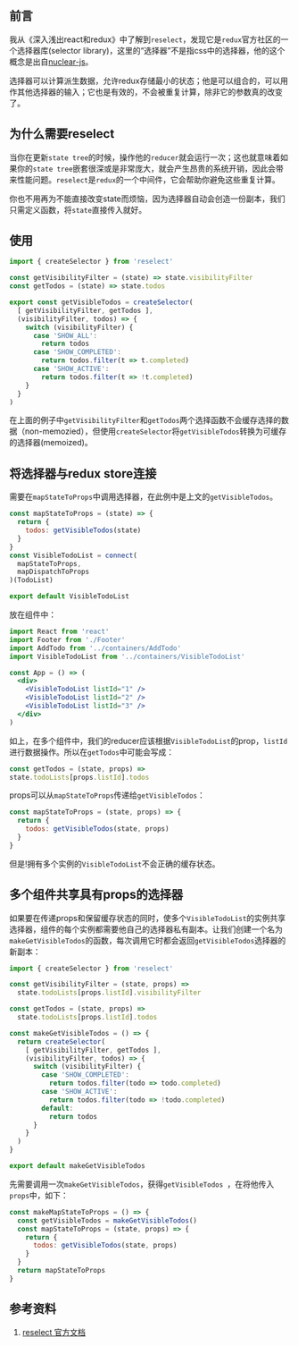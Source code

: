 ## 前言
我从《深入浅出react和redux》中了解到`reselect`，发现它是`redux`官方社区的一个选择器库(selector library)，这里的“选择器”不是指css中的选择器，他的这个概念是出自[nuclear-js](https://github.com/optimizely/nuclear-js)。

选择器可以计算派生数据，允许redux存储最小的状态；他是可以组合的，可以用作其他选择器的输入；它也是有效的，不会被重复计算，除非它的参数真的改变了。
## 为什么需要reselect
当你在更新`state tree`的时候，操作他的`reducer`就会运行一次；这也就意味着如果你的`state tree`嵌套很深或是非常庞大，就会产生昂贵的系统开销，因此会带来性能问题。`reselect`是`redux`的一个中间件，它会帮助你避免这些重复计算。

你也不用再为不能直接改变state而烦恼，因为选择器自动会创造一份副本，我们只需定义函数，将`state`直接传入就好。
## 使用
```js
import { createSelector } from 'reselect'

const getVisibilityFilter = (state) => state.visibilityFilter
const getTodos = (state) => state.todos

export const getVisibleTodos = createSelector(
  [ getVisibilityFilter, getTodos ],
  (visibilityFilter, todos) => {
    switch (visibilityFilter) {
      case 'SHOW_ALL':
        return todos
      case 'SHOW_COMPLETED':
        return todos.filter(t => t.completed)
      case 'SHOW_ACTIVE':
        return todos.filter(t => !t.completed)
    }
  }
)
```
在上面的例子中`getVisibilityFilter`和`getTodos`两个选择函数不会缓存选择的数据（non-memozied），但使用`createSelector`将`getVisibleTodos`转换为可缓存的选择器(memoized)。
## 将选择器与redux store连接
需要在`mapStateToProps`中调用选择器，在此例中是上文的`getVisibleTodos`。
```js
const mapStateToProps = (state) => {
  return {
    todos: getVisibleTodos(state)
  }
}
const VisibleTodoList = connect(
  mapStateToProps,
  mapDispatchToProps
)(TodoList)

export default VisibleTodoList
```

放在组件中：

```jsx
import React from 'react'
import Footer from './Footer'
import AddTodo from '../containers/AddTodo'
import VisibleTodoList from '../containers/VisibleTodoList'

const App = () => (
  <div>
    <VisibleTodoList listId="1" />
    <VisibleTodoList listId="2" />
    <VisibleTodoList listId="3" />
  </div>
)
```
如上，在多个组件中，我们的reducer应该根据`VisibleTodoList`的prop，`listId`进行数据操作。所以在`getTodos`中可能会写成：
```js
const getTodos = (state, props) =>
state.todoLists[props.listId].todos
```
props可以从`mapStateToProps`传递给`getVisibleTodos`：
```js
const mapStateToProps = (state, props) => {
  return {
    todos: getVisibleTodos(state, props)
  }
}
```
但是!拥有多个实例的`VisibleTodoList`不会正确的缓存状态。
## 多个组件共享具有props的选择器
如果要在传递props和保留缓存状态的同时，使多个`VisibleTodoList`的实例共享选择器，组件的每个实例都需要他自己的选择器私有副本。让我们创建一个名为`makeGetVisibleTodos`的函数，每次调用它时都会返回`getVisibleTodos`选择器的新副本：
```jsx
import { createSelector } from 'reselect'

const getVisibilityFilter = (state, props) =>
  state.todoLists[props.listId].visibilityFilter

const getTodos = (state, props) =>
  state.todoLists[props.listId].todos

const makeGetVisibleTodos = () => {
  return createSelector(
    [ getVisibilityFilter, getTodos ],
    (visibilityFilter, todos) => {
      switch (visibilityFilter) {
        case 'SHOW_COMPLETED':
          return todos.filter(todo => todo.completed)
        case 'SHOW_ACTIVE':
          return todos.filter(todo => !todo.completed)
        default:
          return todos
      }
    }
  )
}

export default makeGetVisibleTodos
```
先需要调用一次`makeGetVisibleTodos`，获得`getVisibleTodos `，在将他传入`props`中，如下：
```js
const makeMapStateToProps = () => {
  const getVisibleTodos = makeGetVisibleTodos()
  const mapStateToProps = (state, props) => {
    return {
      todos: getVisibleTodos(state, props)
    }
  }
  return mapStateToProps
}
```
## 参考资料
1. [reselect 官方文档](https://github.com/reduxjs/reselect#installation)
